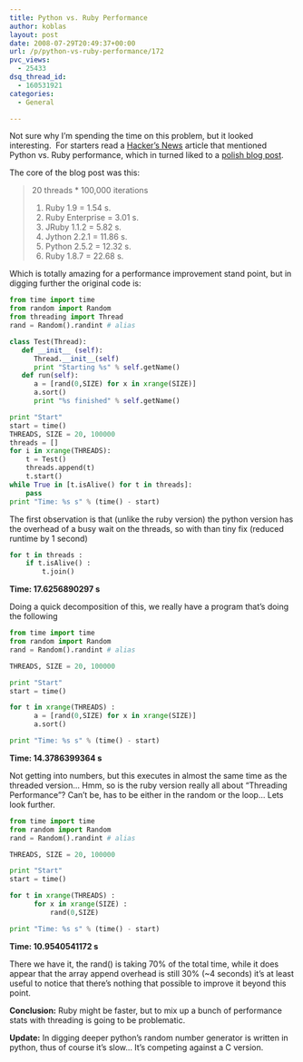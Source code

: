 ```yaml
---
title: Python vs. Ruby Performance
author: koblas
layout: post
date: 2008-07-29T20:49:37+00:00
url: /p/python-vs-ruby-performance/172
pvc_views:
  - 25433
dsq_thread_id:
  - 160531921
categories:
  - General

---
```

Not sure why I&#8217;m spending the time on this problem, but it looked interesting.  For starters read a [Hacker&#8217;s News][1] article that mentioned Python vs. Ruby performance, which in turned liked to a [polish blog post][2].

The core of the blog post was this:

> 20 threads * 100,000 iterations
> 
>   1. Ruby 1.9 = 1.54 s.
>   2. Ruby Enterprise = 3.01 s.
>   3. JRuby 1.1.2 = 5.82 s.
>   4. Jython 2.2.1 = 11.86 s.
>   5. Python 2.5.2 = 12.32 s.
>   6. Ruby 1.8.7 = 22.68 s.

Which is totally amazing for a performance improvement stand point, but in digging further the original code is:

```python
from time import time
from random import Random
from threading import Thread
rand = Random().randint # alias

class Test(Thread):
   def __init__ (self):
      Thread.__init__(self)
      print "Starting %s" % self.getName()
   def run(self):
      a = [rand(0,SIZE) for x in xrange(SIZE)]
      a.sort()
      print "%s finished" % self.getName()

print "Start"
start = time()
THREADS, SIZE = 20, 100000
threads = []
for i in xrange(THREADS):
    t = Test()
    threads.append(t)
    t.start()
while True in [t.isAlive() for t in threads]:
    pass
print "Time: %s s" % (time() - start)
```

The first observation is that (unlike the ruby version) the python version has the overhead of a busy wait on the threads, so with than tiny fix (reduced runtime by 1 second)

```python
for t in threads :
    if t.isAlive() :
        t.join()
```

**Time: 17.6256890297 s**

Doing a quick decomposition of this, we really have a program that&#8217;s doing the following

```python
from time import time
from random import Random
rand = Random().randint # alias

THREADS, SIZE = 20, 100000

print "Start"
start = time()

for t in xrange(THREADS) :
      a = [rand(0,SIZE) for x in xrange(SIZE)]
      a.sort()

print "Time: %s s" % (time() - start)
```

**Time: 14.3786399364 s**

Not getting into numbers, but this executes in almost the same time as the threaded version&#8230; Hmm, so is the ruby version really all about &#8220;Threading Performance&#8221;? Can&#8217;t be, has to be either in the random or the loop&#8230; Lets look further.

```python
from time import time
from random import Random
rand = Random().randint # alias

THREADS, SIZE = 20, 100000

print "Start"
start = time()

for t in xrange(THREADS) :
      for x in xrange(SIZE) :
          rand(0,SIZE) 

print "Time: %s s" % (time() - start)
```

**Time: 10.9540541172 s**

There we have it, the rand() is taking 70% of the total time, while it does appear that the array append overhead is still 30% (~4 seconds) it&#8217;s at least useful to notice that there&#8217;s nothing that possible to improve it beyond this point.

**Conclusion:** Ruby might be faster, but to mix up a bunch of performance stats with threading is going to be problematic.

**Update:** In digging deeper python&#8217;s random number generator is written in python, thus of course it&#8217;s slow&#8230; It&#8217;s competing against a C version.

 [1]: http://news.ycombinator.com/item?id=260387
 [2]: http://blog.zabiello.com/articles/2008/07/26/threads-ruby-python
